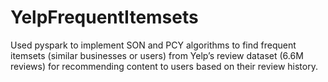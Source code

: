# YelpFrequentItemsets

Used pyspark to implement SON and PCY algorithms to find frequent itemsets (similar businesses or users) 
from Yelp’s review dataset (6.6M reviews) for recommending content to users based on their review history.
